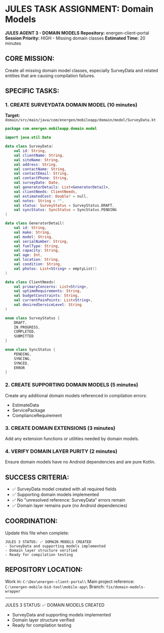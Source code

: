# JULES TASK ASSIGNMENT: Domain Models
**JULES AGENT 3 - DOMAIN MODELS**
**Repository:** energen-client-portal
**Session Priority:** HIGH - Missing domain classes
**Estimated Time:** 20 minutes

## CORE MISSION:
Create all missing domain model classes, especially SurveyData and related entities that are causing compilation failures.

## SPECIFIC TASKS:

### 1. CREATE SURVEYDATA DOMAIN MODEL (10 minutes)
**Target:** `domain/src/main/java/com/energen/mobileapp/domain/model/SurveyData.kt`
```kotlin
package com.energen.mobileapp.domain.model

import java.util.Date

data class SurveyData(
    val id: String,
    val clientName: String,
    val siteName: String,
    val address: String,
    val contactName: String,
    val contactEmail: String,
    val contactPhone: String,
    val surveyDate: Date,
    val generatorDetails: List<GeneratorDetail>,
    val clientNeeds: ClientNeeds,
    val estimatedCost: Double? = null,
    val notes: String = "",
    val status: SurveyStatus = SurveyStatus.DRAFT,
    val syncStatus: SyncStatus = SyncStatus.PENDING
)

data class GeneratorDetail(
    val id: String,
    val make: String,
    val model: String,
    val serialNumber: String,
    val fuelType: String,
    val capacity: String,
    val age: Int,
    val location: String,
    val condition: String,
    val photos: List<String> = emptyList()
)

data class ClientNeeds(
    val primaryConcerns: List<String>,
    val uptimeRequirements: String,
    val budgetConstraints: String,
    val currentPainPoints: List<String>,
    val desiredServiceLevel: String
)

enum class SurveyStatus {
    DRAFT,
    IN_PROGRESS,
    COMPLETED,
    SUBMITTED
}

enum class SyncStatus {
    PENDING,
    SYNCING,
    SYNCED,
    ERROR
}
```

### 2. CREATE SUPPORTING DOMAIN MODELS (5 minutes)
Create any additional domain models referenced in compilation errors:
- EstimateData
- ServicePackage
- ComplianceRequirement

### 3. CREATE DOMAIN EXTENSIONS (3 minutes)
Add any extension functions or utilities needed by domain models.

### 4. VERIFY DOMAIN LAYER PURITY (2 minutes)
Ensure domain models have no Android dependencies and are pure Kotlin.

## SUCCESS CRITERIA:
- ✅ SurveyData model created with all required fields
- ✅ Supporting domain models implemented
- ✅ No "unresolved reference: SurveyData" errors remain
- ✅ Domain layer remains pure (no Android dependencies)

## COORDINATION:
Update this file when complete:
```
JULES 3 STATUS: ✅ DOMAIN MODELS CREATED
- SurveyData and supporting models implemented
- Domain layer structure verified
- Ready for compilation testing
```

## REPOSITORY LOCATION:
Work in: `C:\Dev\energen-client-portal\`
Main project reference: `C:\energen-mobile-bid-tool\mobile-app\`
Branch: `fix/domain-models-wrapper`

---
JULES 3 STATUS: ✅ DOMAIN MODELS CREATED
- SurveyData and supporting models implemented
- Domain layer structure verified
- Ready for compilation testing
```
